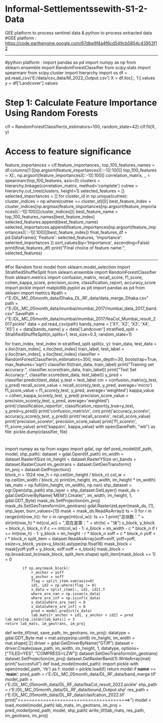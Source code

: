 # Informal-Settlementssewith-S1-2-Data
GEE platform to process sentinel data &amp; python to process extracted data
#GEE platform :
https://code.earthengine.google.com/67dbe9f4a4f6cd549cb5854c43953f12
**************************************************************
#python platform :
import pandas as pd
import numpy as np
from sklearn.ensemble import RandomForestClassifier
from scipy.stats import spearmanr
from scipy.cluster import hierarchy
import os
df = pd.read_csv('E:/data/csv_data/M_2022_Output.csv')
X = df.iloc[:, 1:].values  
y = df['Landcover'].values  
# Step 1: Calculate Feature Importance Using Random Forests
clf = RandomForestClassifier(n_estimators=100, random_state=42)
clf.fit(X, y)
# Access to feature significance
feature_importances = clf.feature_importances_
top_100_features_names = df.columns[1:][np.argsort(feature_importances)[::-1][:100]]
top_100_features = X[:, np.argsort(feature_importances)[::-1][:100]]
correlation_matrix, _ = spearmanr(top_100_features, axis=0)
clusters = hierarchy.linkage(correlation_matrix, method='complete')
cutree = hierarchy.cut_tree(clusters, height=1)
selected_features = []
selected_importances = []
for cluster_id in np.unique(cutree):
    cluster_indices = np.where(cutree == cluster_id)[0]
    best_feature_index = cluster_indices[np.argmax(feature_importances[np.argsort(feature_importances)[::-1][:100]][cluster_indices])]
    best_feature_name = top_100_features_names[best_feature_index]
    selected_features.append(best_feature_name)
    selected_importances.append(feature_importances[np.argsort(feature_importances)[::-1][:100]][best_feature_index])
final_features_df = pd.DataFrame({
    'Feature': selected_features,
    'Importance': selected_importances
}).sort_values(by='Importance', ascending=False)
print(final_features_df)
print("Final choice of feature name:", selected_features)
************************************************************************
#For Random forst model 
from sklearn.model_selection import StratifiedShuffleSplit
from sklearn.ensemble import RandomForestClassifier
from sklearn.metrics import confusion_matrix, recall_score, f1_score, cohen_kappa_score, precision_score, classification_report, accuracy_score
import pickle
import matplotlib.pyplot as plt
import pandas as pd
from sklearn import metrics
#path = r"E:/DL_MC_05month_data/Dhaka_DL_RF_data/data_merge_Dhaka.csv"
path = r"E:/DL_MC_05month_data/mumbai/mumbai_2017/mumbai_data_2017_band.csv"
SavePath = r"E:/DL_MC_05month_data/mumbai/mumbai_2017/feaCol_Mumbai_result_2017.pickle"
data = pd.read_csv(path)
bands_name = ['X1', 'X2', 'X3', 'X4', 'X5']
x = data[bands_name]
y = data['Landcover']
stratified_split = StratifiedShuffleSplit(n_splits=1, test_size=0.3, random_state=1)

for train_index, test_index in stratified_split.split(x, y):
    train_data, test_data = x.iloc[train_index], x.iloc[test_index]
    train_label, test_label = y.iloc[train_index], y.iloc[test_index]
classifier = RandomForestClassifier(n_estimators=300, max_depth=30, bootstrap=True, max_features='sqrt')
classifier.fit(train_data, train_label)
print("Training set accuracy:", classifier.score(train_data, train_label))
print("Test Set Accuracy:", classifier.score(test_data, test_label))
y_pred = classifier.predict(test_data)
y_test = test_label
cm = confusion_matrix(y_test, y_pred)
recall_score_value = recall_score(y_test, y_pred, average='micro')
f1_score_value = f1_score(y_test, y_pred, average='weighted')
kappa_value = cohen_kappa_score(y_test, y_pred)
precision_score_value = precision_score(y_test, y_pred, average='weighted')
print('classification_report\n', classification_report(y_true=y_test, y_pred=y_pred))
print('confusion_matrix\n', cm)
print('accuracy_score\n', accuracy_score(y_test, y_pred))
print('recall_score\n', recall_score_value)
print('precision_score\n', precision_score_value)
print('f1_score\n', f1_score_value)
print('kappa\n', kappa_value)
with open(SavePath, "wb") as file:
    pickle.dump(classifier, file)

#
import numpy as np
from osgeo import gdal, ogr
def pred_model(tif_path, model, shp_path):
    dataset = gdal.Open(tif_path)
    im_width = dataset.RasterXSize
    im_height = dataset.RasterYSize
    ori_bands = dataset.RasterCount
    im_geotrans = dataset.GetGeoTransform()  
    im_proj = dataset.GetProjection()  
    block_n = 1024
    row_h = np.ceil(im_height / block_n)
    col_w = np.ceil(im_width / block_n)
    print(im_height, im_width, im_height * im_width)
    lab_mats = np.full((im_height, im_width), np.nan)
    shp_dataset = ogr.Open(shp_path)
    shp_layer = shp_dataset.GetLayer()
    mask_ds = gdal.GetDriverByName('MEM').Create('', im_width, im_height, 1, gdal.GDT_Byte)
    mask_ds.SetProjection(im_proj)
    mask_ds.SetGeoTransform(im_geotrans)
    gdal.RasterizeLayer(mask_ds, [1], shp_layer, burn_values=[1])
    mask = mask_ds.ReadAsArray()
    ts = 0
    for r in range(int(row_h)):
        for c in range(int(col_w)):
            ts += 1
            print("总块数：" + str(int(row_h) * int(col_w)) + ",现在是第：" + str(ts) + "块")
            x_block, y_block = block_n, block_n
            if c == int(col_w) - 1:
                x_block = im_width - c * block_n
            if r == int(row_h) - 1:
                y_block = im_height - r * block_n
            xoff = c * block_n
            yoff = r * block_n
            split_item = dataset.ReadAsArray(xoff=xoff, yoff=yoff, xsize=x_block,
                                             ysize=y_block).astype(np.float16)
            mask_block = mask[yoff:yoff + y_block, xoff:xoff + x_block] 
            mask_block = np.broadcast_to(mask_block, split_item.shape)
            split_item[mask_block == 1] = 0

            if np.any(mask_block):
                r_anchor = yoff
                y_anchor = xoff
                flag = split_item.sum(axis=0)
                id1, id2 = np.where(flag != 0)
                x_data = split_item[:, id1, id2].T
                where_are_nan = np.isnan(x_data)
                where_are_inf = np.isinf(x_data)
                x_data[where_are_nan] = 0
                x_data[where_are_inf] = 0
                pred = model.predict(x_data)
                lab_mats[r_anchor + id1, y_anchor + id2] = pred
    lab_mats[np.isnan(lab_mats)] = 3
    return lab_mats, im_geotrans, im_proj
def write_tif(mat, save_path, im_geotrans, im_proj):
    datatype = gdal.GDT_Byte
    mat = mat.astype(np.uint8)
    im_height, im_width = mat.shape[:2]
    driver = gdal.GetDriverByName("GTiff")
    dataset = driver.Create(save_path, im_width, im_height, 1, datatype, options=["TILED=YES", "COMPRESS=LZW"])
    dataset.SetGeoTransform(im_geotrans)
    dataset.SetProjection(im_proj)
    dataset.GetRasterBand(1).WriteArray(mat)
    print("succesfull")
def load_model(model_path):
    import pickle
    with open(model_path, 'rb') as f:
        model = pickle.load(f)
    return model
if __name__ == '__main__':
    pred_path = r'E:/DL_MC_05month_data/DL_RF_data/band_merge.tif'
    model_path = r'E:/DL_MC_05month_data/DL_RF_data/feaCol_result_2022.pickle'
    shp_path = r'E:/DL_MC_05month_data/DL_RF_data/bound_Output.shp'
    res_path = r'E:/DL_MC_05month_data/DL_RF_data/clasfcation_2022.tif'
    print("========================================>")
    model = load_model(model_path)
    lab_mats, im_geotrans, im_proj = pred_model(pred_path, model, shp_path)
    write_tif(lab_mats, res_path, im_geotrans, im_proj)
